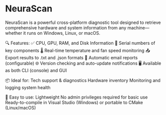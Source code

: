 # NeuraScan
NeuraScan is a powerful cross-platform diagnostic tool designed to retrieve comprehensive hardware and system information from any machine—whether it runs on Windows, Linux, or macOS.

🔍 Features:
✅ CPU, GPU, RAM, and Disk Information
🔐 Serial numbers of key components
🌡️ Real-time temperature and fan speed monitoring
📤 Export results to .txt and .json formats
📧 Automatic email reports (configurable)
🌐 Version checking and auto-update notifications
🖥️ Available as both CLI (console) and GUI

📦 Ideal for:
Tech support & diagnostics
Hardware inventory
Monitoring and logging system health

📁 Easy to use:
Lightweight
No admin privileges required for basic use
Ready-to-compile in Visual Studio (Windows) or portable to CMake (Linux/macOS)
